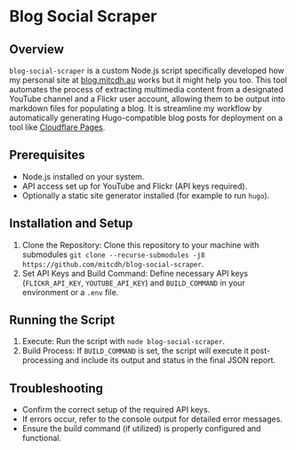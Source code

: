 # Blog Social Scraper
## Overview

`blog-social-scraper` is a custom Node.js script specifically developed how my personal site at [blog.mitcdh.au](https://blog.mitcdh.au) works but it might help you too. This tool automates the process of extracting multimedia content from a designated YouTube channel and a Flickr user account, allowing them to be output into markdown files for populating a blog. It is streamline my workflow by automatically generating Hugo-compatible blog posts for deployment on a tool like [Cloudflare Pages](https://pages.cloudflare.com/).

## Prerequisites

*  Node.js installed on your system.
*  API access set up for YouTube and Flickr (API keys required).
*  Optionally a static site generator installed (for example to run `hugo`).

## Installation and Setup

1.  Clone the Repository: Clone this repository to your machine with submodules `git clone --recurse-submodules -j8 https://github.com/mitcdh/blog-social-scraper`.
2.  Set API Keys and Build Command: Define necessary API keys (`FLICKR_API_KEY`, `YOUTUBE_API_KEY`) and `BUILD_COMMAND` in your environment or a `.env` file.

## Running the Script

1.  Execute: Run the script with `node blog-social-scraper`.
2.  Build Process: If `BUILD_COMMAND` is set, the script will execute it post-processing and include its output and status in the final JSON report.

## Troubleshooting

*  Confirm the correct setup of the required API keys.
*  If errors occur, refer to the console output for detailed error messages.
*  Ensure the build command (if utilized) is properly configured and functional.
